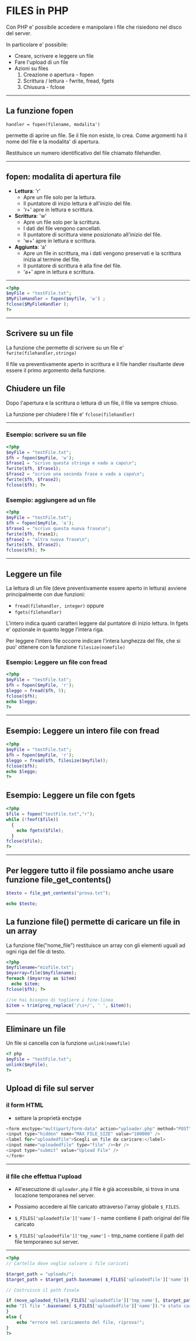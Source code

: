 # FILES in PHP

Con PHP e' possibile accedere e manipolare i file che risiedono nel disco del server.

In particolare e' possibile:

* Creare, scrivere e leggere un file
* Fare l'upload di un file
* Azioni su files
  1. Creazione o apertura - fopen
  2. Scrittura / lettura - fwrite, fread, fgets
  3. Chiusura - fclose

---

## La funzione fopen

`handler = fopen(filename, modalita')`

permette di aprire un file. Se il file non esiste, lo crea. Come
argomenti ha il nome del file e la modalita' di apertura.

Restituisce un numero identificativo del file chiamato
filehandler.

---

## fopen: modalita di apertura file

* **Lettura**: 'r'
  * Apre un file solo per la lettura.
  * Il puntatore di inizio lettura è all'inizio del file.
  * 'r+' apre in lettura e scrittura.
* **Scrittura**: 'w'
  * Apre un file solo per la scrittura.
  * I dati del file vengono cancellati.
  * Il puntatore di scrittura viene posizionato all'inizio del file.
  * 'w+' apre in lettura e scrittura.
* **Aggiunta**: 'a'
  * Apre un file in scrittura, ma i dati vengono preservati e la scrittura inizia al termine del file.
  * Il puntatore di scrittura è alla fine del file.
  * 'a+' apre in lettura e scrittura.

---

```php
<?php
$myFile = "testFile.txt";
$MyFileHandler = fopen($myfile, 'w') ;
fclose($MyFileHandler );
?>
```

---

## Scrivere su un file

La funzione che permette di scrivere su un file e' ```fwrite(filehandler,stringa)```

Il file va preventivamente aperto in scrittura e il file handler risultante deve essere il primo argomento della funzione.

## Chiudere un file

Dopo l'apertura e la scrittura o lettura di un file, il file va sempre chiuso.

La funzione per chiudere I file e' ```fclose(filehandler)```

---

### Esempio: scrivere su un file

```php
<?php
$myFile = "testFile.txt";
$fh = fopen($myFile, 'w');
$frase1 = "scrivo questa stringa e vado a capo\n";
fwrite($fh, $frase1);
$frase2 = "scrivo una seconda frase e vado a capo\n";
fwrite($fh, $frase2);
fclose($fh); ?>
```

### Esempio: aggiungere ad un file

```php
<?php
$myFile = "testFile.txt";
$fh = fopen($myFile, 'a');
$frase1 = "scrivo questa nuova frase\n";
fwrite($fh, frase1);
$frase2 = "altra nuova frase\n";
fwrite($fh, $frase2);
fclose($fh); ?>
```

---

## Leggere un file

La lettura di un file (deve preventivamente essere aperto in lettura) avviene principalmente con due funzioni:

* `fread(filehandler, integer)` oppure
* `fgets(filehandler)`

L'intero indica quanti caratteri leggere dal puntatore di inizio lettura. In fgets e' opzionale in quanto legge l'intera riga.

Per leggere l'intero file occorre indicare l'intera lunghezza del file, che si puo' ottenere con la funzione `filesize(nomefile)`

### Esempio: Leggere un file con fread

```php
<?php
$myFile = "testFile.txt";
$fh = fopen($myFile, 'r');
$leggo = fread($fh, 5);
fclose($fh);
echo $leggo;
?>
```

---

## Esempio: Leggere un intero file con fread

```php
<?php
$myFile = "testFile.txt";
$fh = fopen($myFile, 'r');
$leggo = fread($fh, filesize($myfile));
fclose($fh);
echo $leggo;
?>
```

## Esempio: Leggere un file con fgets

```php
<?php
$file = fopen("testFile.txt","r");
while (!feof($file))
  {
    echo fgets($file);
  }
fclose($file);
?>
```

---

## Per leggere tutto il file possiamo anche usare funzione file_get_contents()

```php
$testo = file_get_contents("prova.txt");

echo $testo;
```

## La funzione file() permette di caricare un file in un array

La funzione file("nome_file") restituisce un array con gli elementi uguali ad ogni riga del file di testo.

```php
<?php
$myfilename="miofile.txt";
$myarray=file($myfilename);
foreach ($myarray as $item)
  echo $item;
fclose($fh); ?>

//se hai bisogno di togliere i fine-linea
$item = trim(preg_replace('/\s+/', ' ', $item));
```

---

## Eliminare un file

Un file si cancella con la funzione ```unlink(nomefile)```

```php
<? php
$myFile = "testFile.txt";
unlink($myFile);
?>
```

## Upload di file sul server

### il form HTML

* settare la proprietà enctype

```php
<form enctype="multipart/form-data" action="uploader.php" method="POST">
<input type="hidden" name="MAX_FILE_SIZE" value="100000" />
<label for="uploadedfile">Scegli un file da caricare:</label>
<input name="uploadedfile" type="file" /><br />
<input type="submit" value="Upload File" />
</form>
```

---

### il file che effettua l'upload

* All'esecuzione di `uploader.php` il file è già accessibile, si trova in una locazione temporanea nel server.
* Possiamo accedere al file caricato attraverso l'array globale ```$_FILES```.

* ```$_FILES['uploadedfile']['name']``` - name contiene il path original del file caricato
* ```$_FILES['uploadedfile']['tmp_name']``` - tmp_name contiene il path del file temporaneo sul server.

---

```php
<?php
// Cartella dove voglio salvare i file caricati

$target_path = "uploads/";
$target_path = $target_path.basename( $_FILES['uploadedfile']['name']);

// Costruisco il path finale

if (move_uploaded_file($_FILES['uploadedfile']['tmp_name'], $target_path)) {
echo "Il file ".basename( $_FILES['uploadedfile']['name'])."e stato caricato";
}
else { 
    echo "errore nel caricamento del file, riprova!";
}
?>
```
